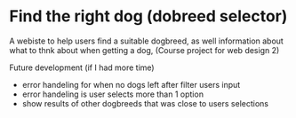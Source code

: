 # Find the right dog (dobreed selector)
A webiste to help users find a suitable dogbreed, as well information about what to thnk about when getting a dog,
(Course project for web design 2)

Future development (if I had more time)
 - error handeling for when no dogs left after filter users input
 - error handeling is user selects more than 1 option
 - show results of other dogbreeds that was close to users selections



